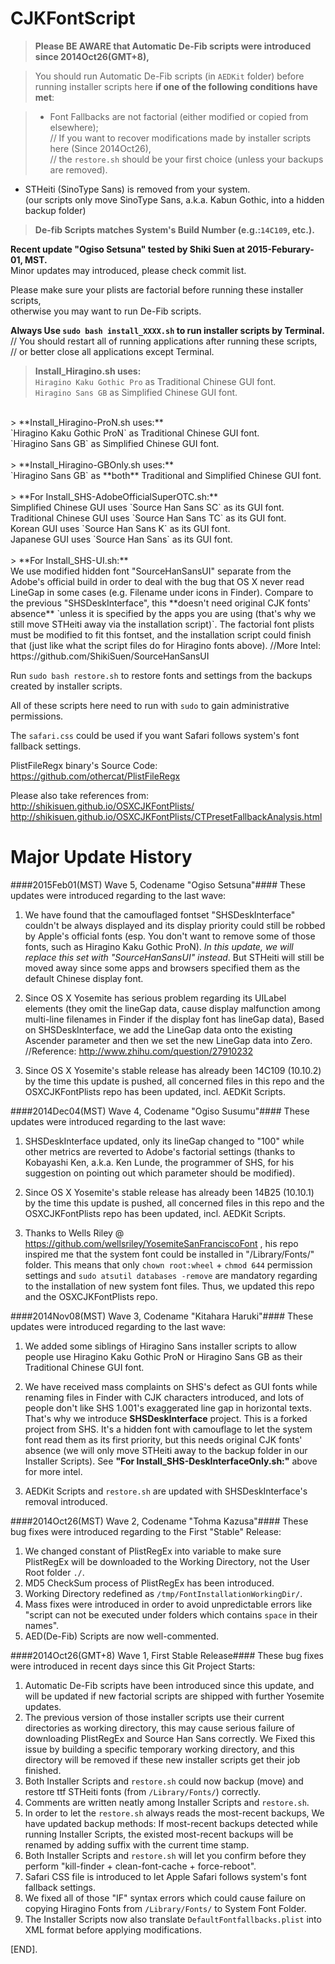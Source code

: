 CJKFontScript
=============

> <b>Please BE AWARE that Automatic De-Fib scripts were introduced since 2014Oct26(GMT+8),</b>

> You should run Automatic De-Fib scripts (in `AEDKit` folder) before running installer scripts here <b>if one of the following conditions have met</b>:

> - Font Fallbacks are not factorial (either modified or copied from elsewhere);<br>
> // If you want to recover modifications made by installer scripts here (Since 2014Oct26),<br>// the `restore.sh` should be your first choice (unless your backups are removed).
- STHeiti (SinoType Sans) is removed from your system.<br>(our scripts only move SinoType Sans, a.k.a. Kabun Gothic, into a hidden backup folder)

> <b>De-fib Scripts matches System's Build Number (e.g.:`14C109`, etc.).</b>

<b>Recent update "Ogiso Setsuna" tested by Shiki Suen at 2015-Feburary-01, MST.</b><br>
Minor updates may introduced, please check commit list.

Please make sure your plists are factorial before running these installer scripts,<br> otherwise you may want to run De-Fib scripts.

**Always Use `sudo bash install_XXXX.sh` to run installer scripts by Terminal.**<br>
// You should restart all of running applications after running these scripts,<br>
// or better close all applications except Terminal.

> **Install_Hiragino.sh uses:**<br>
`Hiragino Kaku Gothic Pro` as Traditional Chinese GUI font.<br>
`Hiragino Sans GB` as Simplified Chinese GUI font.<br>
<br>
> **Install_Hiragino-ProN.sh uses:**<br>
`Hiragino Kaku Gothic ProN` as Traditional Chinese GUI font.<br>
`Hiragino Sans GB` as Simplified Chinese GUI font.<br>
<br>
> **Install_Hiragino-GBOnly.sh uses:**<br>
`Hiragino Sans GB` as **both** Traditional and Simplified Chinese GUI font.<br>
<br>
> **For Install_SHS-AdobeOfficialSuperOTC.sh:**<br>
Simplified Chinese GUI uses `Source Han Sans SC` as its GUI font.<br>
Traditional Chinese GUI uses `Source Han Sans TC` as its GUI font.<br>
Korean GUI uses `Source Han Sans K` as its GUI font.<br>
Japanese GUI uses `Source Han Sans` as its GUI font.<br>
<br>
> **For Install_SHS-UI.sh:**<br>
We use modified hidden font "SourceHanSansUI" separate from the Adobe's official build in order to deal with the bug that OS X never read LineGap in some cases (e.g. Filename under icons in Finder). Compare to the previous "SHSDeskInterface", this **doesn't need original CJK fonts' absence** `unless it is specified by the apps you are using (that's why we still move STHeiti away via the installation script)`. The factorial font plists must be modified to fit this fontset, and the installation script could finish that (just like what the script files do for Hiragino fonts above). //More Intel: https://github.com/ShikiSuen/SourceHanSansUI<br>

</code></pre>
Run `sudo bash restore.sh` to restore fonts and settings from the backups created by installer scripts.

All of these scripts here need to run with `sudo` to gain administrative permissions.

The `safari.css` could be used if you want Safari follows system's font fallback settings.

PlistFileRegx binary's Source Code: <https://github.com/othercat/PlistFileRegx>


Please also take references from:<br><http://shikisuen.github.io/OSXCJKFontPlists/><br><http://shikisuen.github.io/OSXCJKFontPlists/CTPresetFallbackAnalysis.html>

Major Update History
=============
####2015Feb01(MST) Wave 5, Codename "Ogiso Setsuna"####
These updates were introduced regarding to the last wave:

1. We have found that the camouflaged fontset "SHSDeskInterface" couldn't be always displayed and its display priority could still be robbed by Apple's official fonts (esp. You don't want to remove some of those fonts, such as Hiragino Kaku Gothic ProN). **In this update*, we will replace this set with "SourceHanSansUI" instead*. But STHeiti will still be moved away since some apps and browsers specified them as the default Chinese display font.

2. Since OS X Yosemite has serious problem regarding its UILabel elements (they omit the lineGap data, cause display malfunction among multi-line filenames in Finder if the display font has lineGap data), Based on SHSDeskInterface, we add the LineGap data onto the existing Ascender parameter and then we set the new LineGap data into Zero. //Reference: http://www.zhihu.com/question/27910232

3. Since OS X Yosemite's stable release has already been 14C109 (10.10.2) by the time this update is pushed, all concerned files in this repo and the OSXCJKFontPlists repo has been updated, incl. AEDKit Scripts.

####2014Dec04(MST) Wave 4, Codename "Ogiso Susumu"####
These updates were introduced regarding to the last wave:

1. SHSDeskInterface updated, only its lineGap changed to "100" while other metrics are reverted to Adobe's factorial settings (thanks to Kobayashi Ken, a.k.a. Ken Lunde, the programmer of SHS, for his suggestion on pointing out which parameter should be modified).

2. Since OS X Yosemite's stable release has already been 14B25 (10.10.1) by the time this update is pushed, all concerned files in this repo and the OSXCJKFontPlists repo has been updated, incl. AEDKit Scripts.

3. Thanks to Wells Riley @ https://github.com/wellsriley/YosemiteSanFranciscoFont , his repo inspired me that the system font could be installed in "/Library/Fonts/" folder. This means that only `chown root:wheel` + `chmod 644` permission settings and `sudo atsutil databases -remove` are mandatory regarding to the installation of new system font files. Thus, we updated this repo and the OSXCJKFontPlists repo.

####2014Nov08(MST) Wave 3, Codename "Kitahara Haruki"####
These updates were introduced regarding to the last wave:

1. We added some siblings of Hiragino Sans installer scripts to allow people use Hiragino Kaku Gothic ProN or Hiragino Sans GB as their Traditional Chinese GUI font.

2. We have received mass complaints on SHS's defect as GUI fonts while renaming files in Finder with CJK characters introduced, and lots of people don't like SHS 1.001's exaggerated line gap in horizontal texts. That's why we introduce **SHSDeskInterface** project. This is a forked project from SHS. It's a hidden font with camouflage to let the system font read them as its first priority, but this needs original CJK fonts' absence (we will only move STHeiti away to the backup folder in our Installer Scripts). See **"For Install_SHS-DeskInterfaceOnly.sh:"** above for more intel.

3. AEDKit Scripts and `restore.sh` are updated with SHSDeskInterface's removal introduced.

####2014Oct26(MST) Wave 2, Codename "Tohma Kazusa"####
These bug fixes were introduced regarding to the First "Stable" Release:

1. We changed constant of PlistRegEx into variable to make sure PlistRegEx will be downloaded to the Working Directory, not the User Root folder `./`.
2. MD5 CheckSum process of PlistRegEx has been introduced.
3. Working Directory redefined as `/tmp/FontInstallationWorkingDir/`.
4. Mass fixes were introduced in order to avoid unpredictable errors like "script can not be executed under folders which contains `space` in their names".
5. AED(De-Fib) Scripts are now well-commented.

####2014Oct26(GMT+8) Wave 1, First Stable Release####
These bug fixes were introduced in recent days since this Git Project Starts:

1. Automatic De-Fib scripts have been introduced since this update, and will be updated if new factorial scripts are shipped with further Yosemite updates.
2. The previous version of those installer scripts use their current
directories as working directory, this may cause serious failure of downloading PlistRegEx and Source Han Sans correctly. We Fixed this issue by building a specific temporary working directory, and this directory will be removed if these new installer scripts
get their job finished.
3. Both Installer Scripts and `restore.sh` could now backup (move) and restore ttf STHeiti fonts (from `/Library/Fonts/`) correctly.
4. Comments are written neatly among Installer Scripts and `restore.sh`.
5. In order to let the `restore.sh` always reads the most-recent backups, We have updated backup methods: If most-recent backups detected while running Installer Scripts, the existed most-recent backups will be renamed by adding suffix with the current time stamp.
6. Both Installer Scripts and `restore.sh` will let you confirm before they perform "kill-finder + clean-font-cache + force-reboot".
7. Safari CSS file is introduced to let Apple Safari follows system's font fallback settings.
8. We fixed all of those "IF" syntax errors which could cause failure on copying Hiragino Fonts from `/Library/Fonts/` to System Font Folder.
9. The Installer Scripts now also translate `DefaultFontfallbacks.plist` into XML format before applying modifications.

[END].
